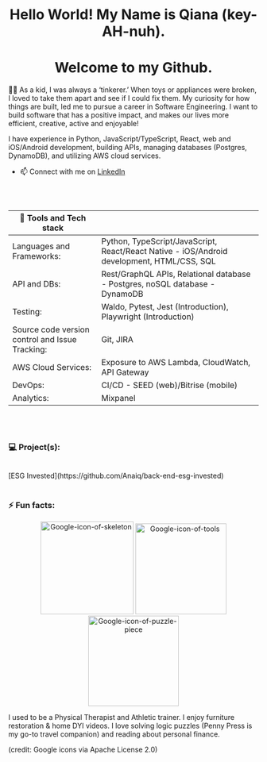 
<h1 align="center">Hello World! My Name is Qiana (key-AH-nuh).</h1>
<h1 align="center">Welcome to my Github.</h1>

👋🏿 As a kid, I was always a ‘tinkerer.’ When toys or appliances were broken, I loved to take them apart and see if I could fix them. My curiosity for how things are built, led me to pursue a career in Software Engineering.  I want to build software that has a positive impact, and makes our lives more efficient, creative, active and enjoyable! 

I have experience in Python, JavaScript/TypeScript, React, web and iOS/Android development, building APIs, managing databases (Postgres, DynamoDB), and utilizing AWS cloud services.
- 📫 Connect with me on [LinkedIn](https://www.linkedin.com/in/qianapartee/)
<br>
<br>

| 🧰 Tools and Tech stack | |
|-----|---------------|
| Languages and Frameworks:    | Python, TypeScript/JavaScript, React/React Native - iOS/Android development, HTML/CSS, SQL |
| API and DBs:|  Rest/GraphQL APIs, Relational database - Postgres, noSQL database - DynamoDB             |
| Testing: |   Waldo, Pytest, Jest (Introduction), Playwright (Introduction) |
| Source code version control and Issue Tracking: | Git, JIRA |
| AWS Cloud Services: | Exposure to AWS Lambda, CloudWatch, API Gateway |
| DevOps: | CI/CD - SEED (web)/Bitrise (mobile) | 
| Analytics: | Mixpanel |
<br>
<br>
<h3> 💻 Project(s):</h3><br>
[ESG Invested](https://github.com/Anaiq/back-end-esg-invested)
<br>
<br>
<h3>⚡ Fun facts: </h3>
<p align="center">
<img width="187" alt="Google-icon-of-skeleton" src="https://github.com/user-attachments/assets/860d10a3-0416-451d-aebf-be193fa2ec65">  <img width="183" alt="Google-icon-of-tools" src="https://github.com/user-attachments/assets/bcf64b15-01e4-42ab-a3a5-b63566d94faa"> <img width="182" alt="Google-icon-of-puzzle-piece" src="https://github.com/user-attachments/assets/e18bb1ef-85f2-426f-a5ad-ed5bbea97ca6"> <br/
</p>
<p>I used to be a Physical Therapist and Athletic trainer. I enjoy furniture restoration & home DYI videos. I love solving logic puzzles (Penny Press is my go-to travel companion) and reading about personal finance.</p>

<p>(credit: Google icons via Apache License 2.0)</p>





